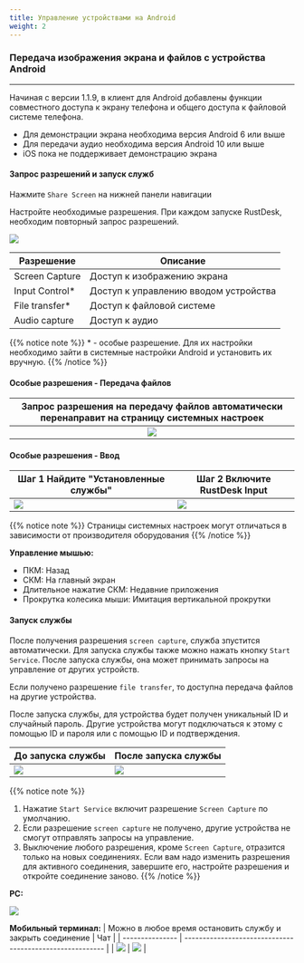 ```yaml
---
title: Управление устройствами на Android 
weight: 2
---
```


### Передача изображения экрана и файлов с устройства Android
------

Начиная с версии 1.1.9, в клиент для Android добавлены функции совместного доступа к экрану телефона и общего доступа к файловой системе телефона.

- Для демонстрации экрана необходима версия Android 6 или выше
- Для передачи аудио необходима версия Android 10 или выше
- iOS пока не поддерживает демонстрацию экрана


#### **Запрос разрешений и запуск служб**

Нажмите `Share Screen` на нижней панели навигации

Настройте необходимые разрешения. При каждом запуске RustDesk, необходим повторный запрос разрешений.

![](/docs/en/manual/mobile/images/server_off_en.jpg?width=300px)

| Разрешение     | Описание                                               |
| --------------- | --------------------------------------------------------- |
| Screen Capture | Доступ к изображению экрана |
| Input Control* | Доступ к управлению вводом устройства |
| File transfer* | Доступ к файловой системе |
| Audio capture  | Доступ к аудио |

{{% notice note %}}
 \* - особые разрешение. Для их настройки необходимо зайти в системные настройки Android и установить их вручную.
{{% /notice %}}

#### **Особые разрешения - Передача файлов**

| Запрос разрешения на передачу файлов автоматически перенаправит на страницу системных настроек |
| :---------------: |
| ![](/docs/en/manual/mobile/images/get_file_en.jpg?width=300px) |

#### **Особые разрешения - Ввод**
| Шаг 1 Найдите "Установленные службы" | Шаг 2 Включите RustDesk Input |
| --------------- | -------------------------------------------------------- |
| ![](/docs/en/manual/mobile/images/get_input1_en.jpg?width=300px) | ![](/docs/en/manual/mobile/images/get_input2_en.jpg?width=300px) |

{{% notice note %}}
Страницы системных настроек могут отличаться в зависимости от производителя оборудования
{{% /notice %}}

**Управление мышью:**

- ПКМ: Назад
- СКМ: На главный экран
- Длительное нажатие СКМ: Недавние приложения
- Прокрутка колесика мыши: Имитация вертикальной прокрутки

#### **Запуск службы**

После получения разрешения `screen capture`, служба зпустится автоматически. Для запуска службы также можно нажать кнопку `Start Service`. После запуска службы, она может принимать запросы на управление от других устройств.

Если получено разрешение `file transfer`, то доступна передача файлов на другие устройства.

После запуска службы, для устройства будет получен уникальный ID и случайный пароль. Другие устройства могут подключаться к этому с помощью ID и пароля или с помощью ID и подтверждения.

| До запуска службы | После запуска службы |
| --------------- | -------------------------------------------------------- |
| ![](/docs/en/manual/mobile/images/server_off_en.jpg?width=300px) | ![](/docs/en/manual/mobile/images/server_on_en.jpg?width=300px) |

{{% notice note %}}
1. Нажатие `Start Service` включит разрешение `Screen Capture` по умолчанию.
2. Если разрешение `screen capture` не получено, другие устройства не смогут отправлять запросы на управление.
3. Выключение любого разрешения, кроме `Screen Capture`, отразится только на новых соединениях. Если вам надо изменить разрешения для активного соединения, завершите его, настройте разрешения и откройте соединение заново.
{{% /notice %}}

**PC:**

![](/docs/en/manual/mobile/images/android_server_pc_side_en.png?width=700px)

**Мобильный терминал:**
| Можно в любое время остановить службу и закрыть соединение | Чат |
| --------------- | -------------------------------------------------------- |
| ![](/docs/en/manual/mobile/images/server_on_en.jpg?width=300px) | ![](/docs/en/manual/mobile/images/android_server2_en.jpg?width=300px) |
